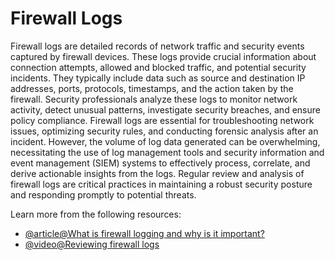 # Firewall Logs

Firewall logs are detailed records of network traffic and security events captured by firewall devices. These logs provide crucial information about connection attempts, allowed and blocked traffic, and potential security incidents. They typically include data such as source and destination IP addresses, ports, protocols, timestamps, and the action taken by the firewall. Security professionals analyze these logs to monitor network activity, detect unusual patterns, investigate security breaches, and ensure policy compliance. Firewall logs are essential for troubleshooting network issues, optimizing security rules, and conducting forensic analysis after an incident. However, the volume of log data generated can be overwhelming, necessitating the use of log management tools and security information and event management (SIEM) systems to effectively process, correlate, and derive actionable insights from the logs. Regular review and analysis of firewall logs are critical practices in maintaining a robust security posture and responding promptly to potential threats.

Learn more from the following resources:

- [@article@What is firewall logging and why is it important?](https://cybriant.com/what-is-firewall-logging-and-why-is-it-important/)
- [@video@Reviewing firewall logs](https://www.youtube.com/watch?v=XiJ30f8V_T4)